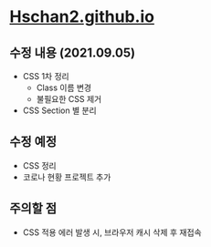 # [Hschan2.github.io](https://hschan2.github.io/)

## 수정 내용 (2021.09.05) 
* CSS 1차 정리
  * Class 이름 변경
  * 불필요한 CSS 제거
* CSS Section 별 분리

## 수정 예정
* CSS 정리
* 코로나 현황 프로젝트 추가

## 주의할 점
* CSS 적용 에러 발생 시, 브라우저 캐시 삭제 후 재접속
